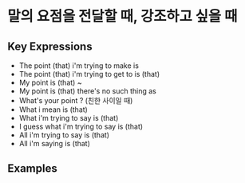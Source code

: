 # 말의 요점을 전달할 때, 강조하고 싶을 때

## Key Expressions
- The point (that) i'm trying to make is
- The point (that) i'm trying to get to is (that)
- My point is (that) ~
- My point is (that) there's no such thing as
- What's your point ? (친한 사이일 때)
- What i mean is (that)
- What i'm trying to say is (that)
- I guess what i'm trying to say is (that)
- All i'm trying to say is (that)
- All i'm saying is (that)

## Examples

